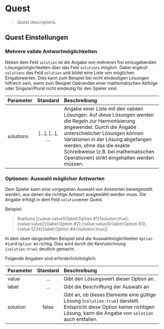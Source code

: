 # Quest

> Quest descriptions.

## Quest Einstellungen

### Mehrere valide Antwortmöglichkeiten

Neben dem Feld `solution` ist die Angabe von mehreren frei einzugebenden Lösungsmöglichkeiten über das Feld `solutions` möglich. Dabei ergänzt `solutions` das Feld `solution` und bildet eine Liste von möglichen Eingabewerten. Dies kann zum Beispiel bei nicht eindeutigen Lösungen hilfreich sein, wenn zum Beispiel Operanden einer mathematischen Abfolge oder Singular/Plural nicht eindeutig für den Spieler sind. 

| Parameter     | Standard          | Beschreibung |
| ------------- |:-------------:| :----------- |
| solutions | [...], [...], ... | Angabe einer Liste mit den validen Lösungen. Auf diese Lösungen werden die Regeln zur Harmonisierung angewendet. Durch die Angabe unterschielicher Lösungen können Variationen in der Lösung abgefangen werden, ohne das die exakte Schreibweise (z.B. bei mathematischen Operationen) strikt eingehalten werden müssen. |

### Optionen: Auswahl möglicher Antworten

Dem Spieler kann eine vorgegeben Auswahl von Antworten bereitgestellt werden, aus denen die richtige Antwort ausgewählt werden muss. Die Angabe erfolgt in dem Feld `solution`einer Quest.

Beispiel:

> #options:[{value:value1}{label:Option #1}{solution:true},
> {value:value2}{label:Option #2},{value:value3}{label:Option #3},
> {value:1234}{label:Option #4}{solution:true}]


In dem oben dargestellten Beispiel sind die Auswahlmöglichkeiten `Option #1`und `Option #4` richtig. Dies wird durch die Kennzeichnung `{solution:true}` deutlich gemacht. 

Folgende Angaben sind erforderlich/möglich:

| Parameter     | Standard          | Beschreibung |
| ------------- |:-------------:| :----------- |
| value | ... | Gibt den Lösungswert dieser Option an.  |
| label | ... | Gibt die Beschriftung der Auswahl an |
| solution | false | Gibt an, ob dieses Elemente eine gültige Lösung (`solution:true`) darstellt. Entspricht diese Option keiner richtigen Lösung, kann die Angabe von `solution` auch entfallen.|

